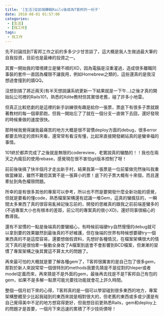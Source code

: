 ```yaml
---
title: '[生活]從前端轉戰Rails後成為T客邦的一份子'
date: 2018-08-01 01:57:00
categories:
 - [生活]
 - [找工作]
tags:
 - 找工作
---
```

先不討論找到T客邦工作之前的多多少少甘苦談了，這大概是我人生做過最大筆的自我投資，目前也是最棒的投資之一。

其實一開始我的環境建立是蠻不順的XD，因為電腦是沒重灌過，造成很多離職同事裝的套件一直因為權限不讓我用，例如Homebrew之類的，這些還真的是我沒想過會撞到的牆QQ。

沒想到搞了將近兩天(有半天想說讓系統更新一下結果就是一下午...)之後才真的開始玩公司裡的Rails101，熟悉的Xdite教材但其實很老舊，碰了許多小地雷。

但真正比較悲劇的是這裡的新手訓練很有趣是給你一張票，票底下有很多子票就跟著教材的每一個章節跑，但我一開始忘了了就在一個分支一直做下去囧，還好發現的時候重做的速度很快。

那時候我覺得讓我最痛苦的地方大概是很不習慣deploy方面的debug，很多error都要去特定的資料夾看，還常常有看沒有懂，比起來直接開發網站真的是蠻幸福的事情。

101終於都弄完成了之後就是無限的codereview，老實說真的蠻酷的！！我也在兩天之內瘋狂的使用rebase，感覺現在很不害怕git版本控制了呀！

前前後後搞了快半個月才走出新手村，結果我第一張票是一位前輩做完然後叫我重做當練習，雖然不難但其實不是一張算小的票！底下的子票大概有十來個，而且還牽扯到角色權限問題。

所幸的是有很多其他的專案可以參考，所以也不然是要開發什麼全新功能的感覺，但就是要看的懂code，熟悉檔案架構還有認識一堆Gem，這真的蠻瘋狂的，一瞬間太多東西了真的很容易亂掉記後忘前的，開發的思維真的跟我之前前端差蠻多的(不過專案大小也有根本的差距，前公司的專案真的很小XD)，還好同事很細心的教導我。

還有不習慣的一點是後端真的要蠻細心，有時候前端硬try自然慢慢的debug就可以拿到要的效果雖然到最後真的不好維護，但在後端的世界有時候想要硬try一個東西真的不是這麼容易，還要想做假資料，先想好各種情況，在檔案架構很大的情況下真的是很怕牽一髮動全身改了A檔案到底會不會影響到BCD檔案，但漸漸的習慣了專案架構之後其實這不算太大的問題了。

再來最可怕的大概就是要了解各種gem了，T客邦很厲害的是自己包了很多gem，那對於新人來說常常一個很特別的methods我要先猜是不是從對的hleper或者model定義而來，再來猜是不是外面的gem，最後再去找是不是T客邦自己有包的gem，如果不是多解一點票可能光要找功能就會花上許久時間。

整個一個月初下來的心得，T客邦真的是一個可以學習碰到很多東西的地方，專案架構整體至少比起我碰到的東西來說是相對很大的，但老舊的東西或多或少還是有自己覺得美中不足的地方想寫得更好，但我想目前更熟悉Rails，gem和deploy上的問題才是首要，一個月下來迅速的累積了不少技術債呀！
